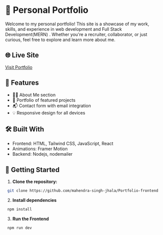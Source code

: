 # 💼 Personal Portfolio

Welcome to my personal portfolio! This site is a showcase of my work, skills, and experience in web development and Full Stack Development(MERN) . Whether you're a recruiter, collaborator, or just curious, feel free to explore and learn more about me.

## 🌐 Live Site

[Visit Portfolio](https://mahendra-singh-portfolio.netlify.app/)

## 📌 Features

- 🧑‍💻 About Me section
- 📁 Portfolio of featured projects
- 📬 Contact form with email integration
- 💡 Responsive design for all devices

## 🛠️ Built With

- Frontend: HTML, Tailwind CSS, JavaScript, React
- Animations: Framer Motion
- Backend: Nodejs, nodemailer

## 🚀 Getting Started

1. **Clone the repository:**

```bash
 git clone https://github.com/mahendra-singh-jhala/Portfolio-frontend
```

2. **Install dependencies**

```bash
 npm install
```

3. **Run the Frontend**

```bash
 npm run dev
```
